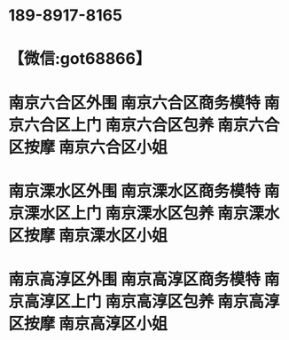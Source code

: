 # 189-8917-8165
# 【微信:got68866】
# 南京六合区外围 南京六合区商务模特 南京六合区上门 南京六合区包养 南京六合区按摩 南京六合区小姐
# 南京溧水区外围 南京溧水区商务模特 南京溧水区上门 南京溧水区包养 南京溧水区按摩 南京溧水区小姐
# 南京高淳区外围 南京高淳区商务模特 南京高淳区上门 南京高淳区包养 南京高淳区按摩 南京高淳区小姐
